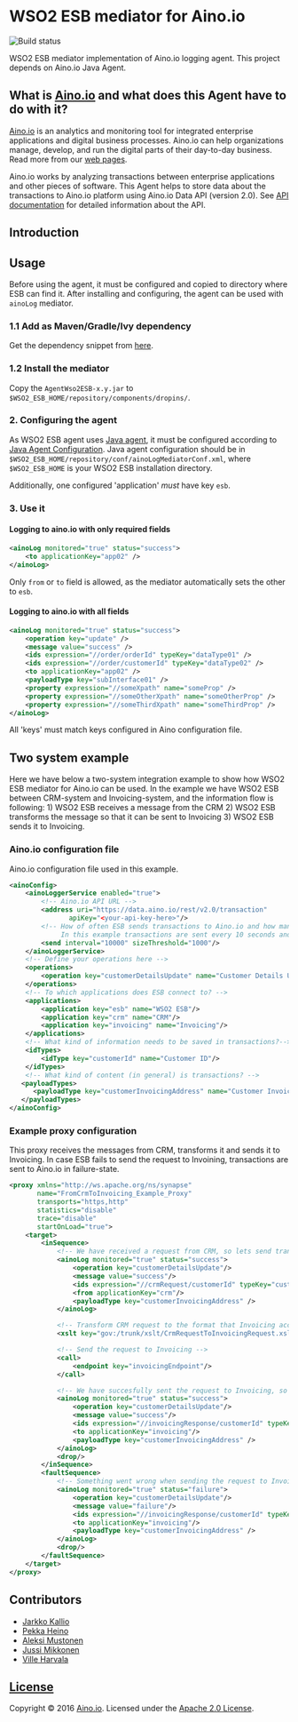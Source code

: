# WSO2 ESB mediator for Aino.io

![Build status](https://circleci.com/gh/Aino-io/agent-wso2-esb.svg?style=shield&circle-token=71ead89bc64357e87013b71a2e5bf740d1e7fdbb)

WSO2 ESB mediator implementation of Aino.io logging agent.
This project depends on Aino.io Java Agent.

## What is [Aino.io](http://aino.io) and what does this Agent have to do with it?

[Aino.io](http://aino.io) is an analytics and monitoring tool for integrated enterprise applications and digital
business processes. Aino.io can help organizations manage, develop, and run the digital parts of their day-to-day
business. Read more from our [web pages](http://aino.io).

Aino.io works by analyzing transactions between enterprise applications and other pieces of software.
This Agent helps to store data about the transactions to Aino.io platform using Aino.io Data API (version 2.0).
See [API documentation](http://www.aino.io/api) for detailed information about the API.


## Introduction

## Usage
Before using the agent, it must be configured and copied to directory where ESB can find it.
After installing and configuring, the agent can be used with `ainoLog` mediator.


### 1.1 Add as Maven/Gradle/Ivy dependency

Get the dependency snippet from [here](https://bintray.com/aino-io/maven/agent-wso2-esb/view).


### 1.2 Install the mediator
Copy the `AgentWso2ESB-x.y.jar` to `$WSO2_ESB_HOME/repository/components/dropins/`.

### 2. Configuring the agent
As WSO2 ESB agent uses [Java agent](https://github.com/Aino-io/agent-java), it must be configured according
to [Java Agent Configuration](https://github.com/Aino-io/agent-java#configuring-the-agent).
Java agent configuration should be in `$WSO2_ESB_HOME/repository/conf/ainoLogMediatorConf.xml`, where
`$WSO2_ESB_HOME` is your WSO2 ESB installation directory.

Additionally, one configured 'application' _*must*_ have key `esb`.

### 3. Use it

#### Logging to aino.io with only required fields
```xml
<ainoLog monitored="true" status="success">
    <to applicationKey="app02" />
</ainoLog>
```

Only `from` or `to` field is allowed, as the mediator automatically sets the other to `esb`.

#### Logging to aino.io with all fields
```xml
<ainoLog monitored="true" status="success">
    <operation key="update" />
    <message value="success" />
    <ids expression="//order/orderId" typeKey="dataType01" />
    <ids expression="//order/customerId" typeKey="dataType02" />
    <to applicationKey="app02" />
    <payloadType key="subInterface01" />
    <property expression="//someXpath" name="someProp" />
    <property expression="//someOtherXpath" name="someOtherProp" />
    <property expression="//someThirdXpath" name="someThirdProp" />
</ainoLog>
```

All 'keys' must match keys configured in Aino configuration file.

## Two system example

Here we have below a two-system integration example to show how WSO2 ESB mediator for Aino.io can be used. In the example we have WSO2 ESB between CRM-system and Invoicing-system, and the information flow is following: 1) WSO2 ESB receives a message from the CRM 2) WSO2 ESB transforms the message so that it can be sent to Invoicing 3) WSO2 ESB sends it to Invoicing.

### Aino.io configuration file 

Aino.io configuration file used in this example.

```xml
<ainoConfig>
    <ainoLoggerService enabled="true">
        <!-- Aino.io API URL -->
        <address uri="https://data.aino.io/rest/v2.0/transaction"
               apiKey="<your-api-key-here>"/>
        <!-- How of often ESB sends transactions to Aino.io and how many at a time.
             In this example transactions are sent every 10 seconds and in 1000 transaction batches. -->
        <send interval="10000" sizeThreshold="1000"/>
    </ainoLoggerService>
    <!-- Define your operations here --> 
    <operations>
        <operation key="customerDetailsUpdate" name="Customer Details Update"/>
    </operations>
    <!-- To which applications does ESB connect to? -->
    <applications>
        <application key="esb" name="WSO2 ESB"/>
        <application key="crm" name="CRM"/>
        <application key="invoicing" name="Invoicing"/>
    </applications>
    <!-- What kind of information needs to be saved in transactions?-->
    <idTypes>
        <idType key="customerId" name="Customer ID"/>
    </idTypes>
    <!-- What kind of content (in general) is transactions? -->
   <payloadTypes>
      <payloadType key="customerInvoicingAddress" name="Customer Invoicing Address"/>
   </payloadTypes>
</ainoConfig>
```

### Example proxy configuration

This proxy receives the messages from CRM, transforms it and sends it to Invoicing. In case ESB fails to send the request to Invoining, transactions are sent to Aino.io in failure-state.


```xml
<proxy xmlns="http://ws.apache.org/ns/synapse"
       name="FromCrmToInvoicing_Example_Proxy"
       transports="https,http"
       statistics="disable"
       trace="disable"
       startOnLoad="true">
    <target>
        <inSequence>
            <!-- We have received a request from CRM, so lets send transaction info to aino.io about that -->
            <ainoLog monitored="true" status="success">
                <operation key="customerDetailsUpdate"/>
                <message value="success"/>
                <ids expression="//crmRequest/customerId" typeKey="customerId"/>
                <from applicationKey="crm"/>
                <payloadType key="customerInvoicingAddress" />
            </ainoLog>

            <!-- Transform CRM request to the format that Invoicing accepts -->
            <xslt key="gov:/trunk/xslt/CrmRequestToInvoicingRequest.xsl"/>

            <!-- Send the request to Invoicing -->
            <call>
                <endpoint key="invoicingEndpoint"/>
            </call>

            <!-- We have succesfully sent the request to Invoicing, so lets tell that to aino.io -->
            <ainoLog monitored="true" status="success">
                <operation key="customerDetailsUpdate"/>
                <message value="success"/>
                <ids expression="//invoicingResponse/customerId" typeKey="customerId"/>
                <to applicationKey="invoicing"/>
                <payloadType key="customerInvoicingAddress" />
            </ainoLog>
            <drop/>
        </inSequence>
        <faultSequence>
            <!-- Something went wrong when sending the request to Invoicing, so lets send a failure transaction to aino.io -->
            <ainoLog monitored="true" status="failure">
                <operation key="customerDetailsUpdate"/>
                <message value="failure"/>
                <ids expression="//invoicingResponse/customerId" typeKey="customerId"/>
                <to applicationKey="invoicing"/>
                <payloadType key="customerInvoicingAddress" />
            </ainoLog>
            <drop/>
        </faultSequence>
    </target>
</proxy>
```

## Contributors

- [Jarkko Kallio](https://github.com/kallja)
- [Pekka Heino](https://github.com/heinop)
- [Aleksi Mustonen](https://github.com/aleksimustonen)
- [Jussi Mikkonen](https://github.com/jussi-mikkonen)
- [Ville Harvala](https://github.com/vharvala)

## [License](LICENSE)

Copyright &copy; 2016 [Aino.io](http://aino.io). Licensed under the [Apache 2.0 License](LICENSE).
